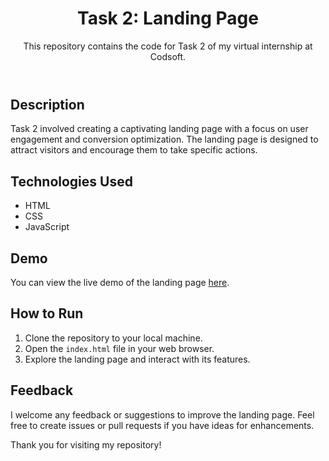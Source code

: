 <!DOCTYPE html>
<html lang="en">
<head>
    <meta charset="UTF-8">
    <meta name="viewport" content="width=device-width, initial-scale=1.0">
    <title>Task 2: Landing Page</title>
</head>
<body>
    <header>
        <h1>Task 2: Landing Page</h1>
        <p>This repository contains the code for Task 2 of my virtual internship at Codsoft.</p>
    </header>

   <section>
        <h2>Description</h2>
        <p>Task 2 involved creating a captivating landing page with a focus on user engagement and conversion optimization. The landing page is designed to attract visitors and encourage them to take specific actions.</p>
    </section>

  <section>
        <h2>Technologies Used</h2>
        <ul>
            <li>HTML</li>
            <li>CSS</li>
            <li>JavaScript</li>
        </ul>
  </section>

   <section>
        <h2>Demo</h2>
        <p>You can view the live demo of the landing page <a href="https://tastevibe.netlify.app" target="_blank">here</a>.</p>
    </section>

   <section>
        <h2>How to Run</h2>
        <ol>
            <li>Clone the repository to your local machine.</li>
            <li>Open the <code>index.html</code> file in your web browser.</li>
            <li>Explore the landing page and interact with its features.</li>
        </ol>
    </section>

  <section>
        <h2>Feedback</h2>
        <p>I welcome any feedback or suggestions to improve the landing page. Feel free to create issues or pull requests if you have ideas for enhancements.</p>
    </section>

   <footer>
        <p>Thank you for visiting my repository!</p>
    </footer>
</body>
</html>
